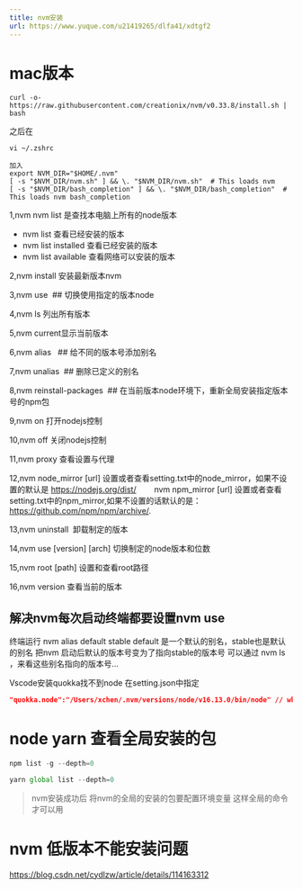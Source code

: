 ```yaml
---
title: nvm安装
url: https://www.yuque.com/u21419265/dlfa41/xdtgf2
---
```


<a name="wlox8"></a>

# mac版本

```shell
curl -o- https://raw.githubusercontent.com/creationix/nvm/v0.33.8/install.sh | bash
```

之后在

```shell
vi ~/.zshrc

加入
export NVM_DIR="$HOME/.nvm"
[ -s "$NVM_DIR/nvm.sh" ] && \. "$NVM_DIR/nvm.sh"  # This loads nvm
[ -s "$NVM_DIR/bash_completion" ] && \. "$NVM_DIR/bash_completion"  # This loads nvm bash_completion
```

1,nvm nvm list 是查找本电脑上所有的node版本

- nvm list 查看已经安装的版本
- nvm list installed 查看已经安装的版本
- nvm list available 查看网络可以安装的版本

2,nvm install 安装最新版本nvm

3,nvm use  ## 切换使用指定的版本node

4,nvm ls 列出所有版本

5,nvm current显示当前版本

6,nvm alias   ## 给不同的版本号添加别名

7,nvm unalias  ## 删除已定义的别名

8,nvm reinstall-packages  ## 在当前版本node环境下，重新全局安装指定版本号的npm包

9,nvm on 打开nodejs控制

10,nvm off 关闭nodejs控制

11,nvm proxy 查看设置与代理

12,nvm node\_mirror \[url] 设置或者查看setting.txt中的node\_mirror，如果不设置的默认是 <https://nodejs.org/dist/>
　　nvm npm\_mirror \[url] 设置或者查看setting.txt中的npm\_mirror,如果不设置的话默认的是： <https://github.com/npm/npm/archive/>.

13,nvm uninstall  卸载制定的版本

14,nvm use \[version] \[arch] 切换制定的node版本和位数

15,nvm root \[path] 设置和查看root路径

16,nvm version 查看当前的版本 <a name="BX9wQ"></a>

## 解决nvm每次启动终端都要设置nvm use

终端运行 nvm alias default stable   default 是一个默认的别名，stable也是默认的别名 把nvm 启动后默认的版本号变为了指向stable的版本号     可以通过 nvm ls ，来看这些别名指向的版本号...

Vscode安装quokka找不到node 在setting.json中指定

```json
"quokka.node":"/Users/xchen/.nvm/versions/node/v16.13.0/bin/node" // which node
```

<a name="uBLpi"></a>

# node yarn 查看全局安装的包

```javascript
npm list -g --depth=0

yarn global list --depth=0
```

> nvm安装成功后 将nvm的全局的安装的包要配置环境变量 这样全局的命令才可以用

<a name="bqacC"></a>

# nvm 低版本不能安装问题

<https://blog.csdn.net/cydlzw/article/details/114163312>
